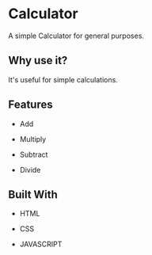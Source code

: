 # Calculator
A simple Calculator for general purposes.

## Why use it?
It's useful for simple calculations.

## Features
* Add

* Multiply

* Subtract

* Divide

## Built With
* HTML

* CSS

* JAVASCRIPT
